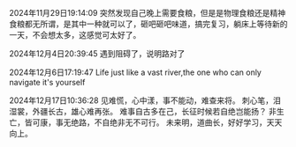 2024年11月29日19:14:09
突然发现自己晚上需要食粮，但是是物理食粮还是精神食粮都无所谓，是其中一种就可以了，砸吧砸吧味道，搞完复习，躺床上等待新的一天，不会想太多，这感觉可太好了。

2024年12月4日20:39:45
遇到阻碍了，说明路对了

2024年12月6日17:19:47
Life just like a vast river,the one who can only navigate it's yourself


2024年12月17日10:36:28
见难慌，心中漾，事不能动，难查来将。
刺心笔，泪湿裳，外疆长古，雄心难再张。
难事自古多在己，长征时候若自绝岂能扬？
非生亡，皆可康，事无绝路，不自绝非无不可行。
未来明，道曲长，好好学习，天天向上。
